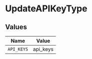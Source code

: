 # UpdateAPIKeyType


## Values

| Name       | Value      |
| ---------- | ---------- |
| `API_KEYS` | api_keys   |